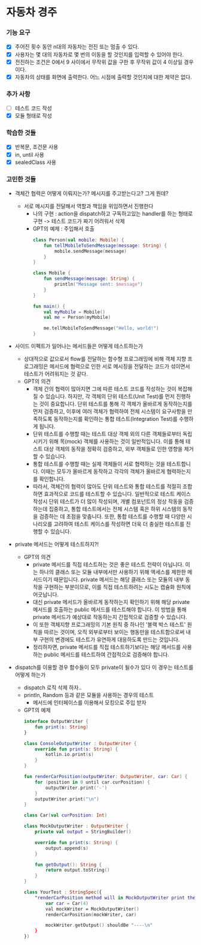 # 자동차 경주

### 기능 요구

- [x] 주어진 횟수 동안 n대의 자동차는 전진 또는 멈출 수 있다.
- [x] 사용자는 몇 대의 자동차로 몇 번의 이동을 할 것인지를 입력할 수 있어야 한다.
- [x] 전진하는 조건은 0에서 9 사이에서 무작위 값을 구한 후 무작위 값이 4 이상일 경우이다.
- [x] 자동차의 상태를 화면에 출력한다. 어느 시점에 출력할 것인지에 대한 제약은 없다.

### 추가 사항

- [ ] 테스트 코드 작성
- [x] 모듈 형태로 작성

### 학습한 것들

- [x] 반복문, 조건문 사용
- [x] in, until 사용
- [x] sealedClass 사용

### 고민한 것들

- 객체간 협력은 어떻게 이뤄지는가? 메시지를 주고받는다고? 그게 뭔데?
    - 서로 메시지를 전달해서 역할과 책임을 위임하면서 진행한다
        - 나의 구현 : action을 dispatch하고 구독하고있는 handler를 하는 형태로 구현 -> 테스트 코드가 짜기 어려워서 삭제
        - GPT의 예제 : 주입해서 호출
            ```kotlin
            class Person(val mobile: Mobile) {
                fun tellMobileToSendMessage(message: String) {
                    mobile.sendMessage(message)
                }
            }
            
            class Mobile {
                fun sendMessage(message: String) {
                    println("Message sent: $message")
                }
            }
            
            fun main() {
                val myMobile = Mobile()
                val me = Person(myMobile)
            
                me.tellMobileToSendMessage("Hello, world!")
            }
            ```
- 사이드 이펙트가 일어나는 메서드들은 어떻게 테스트하는가
  - 상대적으로 값으로서 flow를 전달하는 함수형 프로그래밍에 비해 객체 지향 프로그래밍은 메서드에 협력으로 인한 서로 메시징을 전달하는 코드가 섞이면서 테스트가 어려워지는 것 같다.
  - GPT의 의견
    - 객체 간의 협력이 많아지면 그에 따른 테스트 코드를 작성하는 것이 복잡해질 수 있습니다. 하지만, 각 객체의 단위 테스트(Unit Test)를 먼저 진행하는 것이 중요합니다. 단위 테스트를 통해 각 객체가 올바르게 동작하는지를 먼저 검증하고, 이후에 여러 객체가 협력하여 전체 시스템이 요구사항을 만족하도록 동작하는지를 확인하는 통합 테스트(Integration Test)를 수행하게 됩니다.
    - 단위 테스트를 수행할 때는 테스트 대상 객체 외의 다른 객체들로부터 독립시키기 위해 목(mock) 객체를 사용하는 것이 일반적입니다. 이를 통해 테스트 대상 객체의 동작을 정확히 검증하고, 외부 객체들로 인한 영향을 제거할 수 있습니다.
    - 통합 테스트를 수행할 때는 실제 객체들이 서로 협력하는 것을 테스트합니다. 이때는 모두가 올바르게 동작하고 각각의 객체가 올바르게 협력하는지를 확인합니다.
    - 따라서, 객체간의 협력이 많아도 단위 테스트와 통합 테스트를 적절히 조합하면 효과적으로 코드를 테스트할 수 있습니다. 일반적으로 테스트 케이스 작성시 단위 테스트가 더 많이 작성되며, 개별 컴포넌트의 정상 작동을 검증하는데 집중하고, 통합 테스트에서는 전체 시스템 혹은 하위 시스템의 동작을 검증하는 데 초점을 맞춥니다. 또한, 통합 테스트를 수행할 때 다양한 시나리오를 고려하여 테스트 케이스를 작성하면 더욱 더 충실한 테스트를 진행할 수 있습니다.

- private 메서드는 어떻게 테스트하지?!
  - GPT의 의견
    - private 메서드를 직접 테스트하는 것은 좋은 테스트 전략이 아닙니다. 이는 하나의 클래스 또는 모듈 내부에서만 사용하기 위해 액세스를 제한한 메서드이기 때문입니다. private 메서드는 해당 클래스 또는 모듈의 내부 동작을 구현하는 부분이므로, 이를 직접 테스트하려는 시도는 캡슐화 원칙에 어긋납니다.
    - 대신 private 메서드가 올바르게 동작하는지 확인하기 위해 해당 private 메서드를 호출하는 public 메서드를 테스트해야 합니다. 이 방법을 통해 private 메서드가 예상대로 작동하는지 간접적으로 검증할 수 있습니다.
    - 이 또한 객체지향 프로그래밍의 기본 원칙 중 하나인 '블랙 박스 테스트' 원칙을 따르는 것이며, 오직 외부로부터 보이는 행동만을 테스트함으로써 내부 구현의 변경에도 테스트가 유연하게 대응하도록 만드는 것입니다.
    - 정리하자면, private 메서드를 직접 테스트하기보다는 해당 메서드를 사용하는 public 메서드를 테스트하여 간접적으로 검증해야 합니다.

- dispatch를 이용할 경우 함수들이 모두 private이 될수가 있다 이 경우는 테스트를 어떻게 하는가
  - dispatch 로직 삭제 하자.. 
  - println, Random 등과 같은 모듈을 사용하는 경우의 테스트
    - 메서드에 인터페이스를 이용해서 모킹으로 주입 받자
  - GPT의 예제
    ```kotlin
    interface OutputWriter {
        fun print(s: String)
    }
  
    class ConsoleOutputWriter : OutputWriter {
        override fun print(s: String) {
            kotlin.io.print(s)
        }
    }
  
    fun renderCarPosition(outputWriter: OutputWriter, car: Car) {  
        for (position in 0 until car.curPosition) {  
            outputWriter.print('-')
        }  
        outputWriter.print("\n")
    }  
  
    class Car(val curPosition: Int)
  
    class MockOutputWriter : OutputWriter {
        private val output = StringBuilder()
  
        override fun print(s: String) {
            output.append(s)
        }
  
        fun getOutput(): String {
            return output.toString()
        }
    }
  
    class YourTest : StringSpec({
        "renderCarPosition method will in MockOutputWriter print the correct string" {
            var car = Car(4)
            val mockWriter = MockOutputWriter()
            renderCarPosition(mockWriter, car)
  
            mockWriter.getOutput() shouldBe "----\n"
        }
    })
  
    ```
